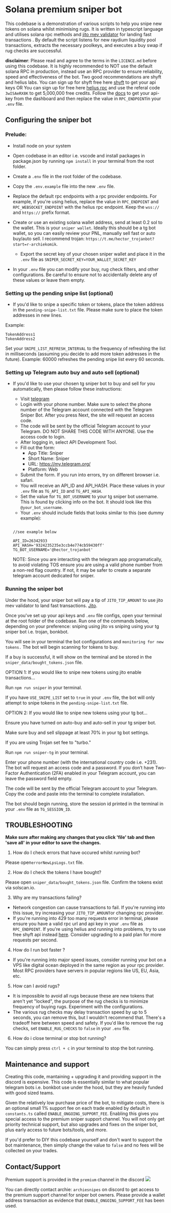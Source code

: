# Solana premium sniper bot

This codebase is a demonstration of various scripts to help you snipe new tokens on solana whilst minimising rugs. It is written in typescript language and utilises solana rpc methods and [jito mev validator](https://www.jito.wtf/) for landing fast transactions . By default the script listens for new raydium liquidity pool transactions, extracts the necessary poolkeys, and executes a buy swap if rug checks are successful.

**disclaimer**: Please read and agree to the terms in the `LICENCE.md` before using this codebase. It is highly recommended to NOT use the default solana RPC in production, instead use an RPC provider to ensure reliability, speed and effectiveness of the bot. Two good recommendations are shyft and helius labs.
You can sign up for shyft free here [shyft](https://shyft.to/) to get your api keys OR You can sign up for free here [helius rpc](https://www.helius.dev/) and use the referal code `3wISAeRX8K` to get 5,000,000 free credits. Follow the [docs](https://docs.helius.dev/solana-rpc-nodes/helius-rpcs-overview) to get your api-key from the dashboard and then replace the value in `RPC_ENDPOINT`in your `.env` file.

## Configuring the sniper bot

### Prelude:

- Install node on your system
- Open codebase in an editor i.e. vscode and install packages in package.json by running `npm install` in your terminal from the root folder.
- Create a `.env` file in the root folder of the codebase.
- Copy the `.env.example` file into the new `.env` file.
- Replace the default rpc endpoints with a rpc provider endpoints. For example, if you're using helius, replace the value in `RPC_ENDPOINT` and `RPC_WEBSOCKET_ENDPOINT` with the helius rpc endpoint. Keep the `wss://` and `https://` prefix format.
- Create or use an existing solana wallet address, send at least 0.2 sol to the wallet. This is your `sniper wallet`. Ideally this should be a tg bot wallet, so you can easily review your PNL, manually sell fast or auto buy/auto sell. I recommend trojan: `https://t.me/hector_trojanbot?start=r-archiekomik`.

  - Export the secret key of your chosen sniper wallet and place it in the `.env` file as `SNIPER_SECRET_KEY=YOUR_WALLET_SECRET_KEY`

- In your `.env` file you can modify your buy, rug check filters, and other configurations. Be careful to ensure not to accidentally delete any of these values or leave them empty.

### Setting up the pending snipe list (optional)

- If you'd like to snipe a specific token or tokens, place the token address in the `pending-snipe-list.txt` file. Please make sure to place the token addresses in new lines.

Example:

```
TokenAddress1
TokenAddress2
```

Set your `SNIPE_LIST_REFRESH_INTERVAL` to the frequency of refreshing the list in milliseconds (assuming you decide to add more token addresses in the future). Example: 60000 refreshes the pending snipe list every 60 seconds.

### Setting up Telegram auto buy and auto sell (optional)

- If you'd like to use your chosen tg sniper bot to buy and sell for you automatically, then please follow these instructions:

  - Visit [telegram](https://my.telegram.org/auth)
  - Login with your phone number. Make sure to select the phone number of the Telegram account connected with the Telegram Sniper Bot. After you press Next, the site will request an access code.
  - The code will be sent by the official Telegram account to your Telegram. DO NOT SHARE THIS CODE WITH ANYONE. Use the access code to login.
  - After logging in, select API Development Tool.
  - Fill out the form:
    - App Title: Sniper
    - Short Name: Sniper
    - URL: https://my.telegram.org/
    - Platform: Web
  - Submit the form. If you run into errors, try on different browser i.e. safari.
  - You will receive an API_ID and API_HASH. Place these values in your `.env` file as `TG_API_ID` and `TG_API_HASH`.
  - Set the value for `TG_BOT_USERNAME` to your tg sniper bot username. This is found by clicking info on the bot. It should look like this `@your_bot_username`.
  - Your `.env` should include fields that looks similar to this (see dummy example):

  ```

  //see example below

  API_ID=26342933
  API_HASH='9324235235e3ccb4e774cb59430ff'
  TG_BOT_USERNAME='@hector_trojanbot'
  ```

  NOTE: Since you are interacting with the telegram app programatically, to avoid violating TOS ensure you are using a valid phone number from a non-red flag country. If not, it may be safer to create a separate telegram account dedicated for sniper.

### Running the sniper bot

Under the hood, your sniper bot will pay a tip of `JITO_TIP_AMOUNT` to use jito mev validator to land fast transactions. [Jito](https://www.jito.wtf/).

Once you've set up your api keys and `.env` file configs, open your terminal at the root folder of the codebase. Run one of the commands below, depending on your preference: sniping using jito vs sniping using your tg sniper bot i.e. trojan, bonkbot.

You will see in your terminal the bot configurations and `monitoring for new tokens.` The bot will begin scanning for tokens to buy.

If a buy is successful, it will show on the terminal and be stored in the `sniper_data/bought_tokens.json` file.

OPTION 1: If you would like to snipe new tokens using jito enable transactions...

Run `npm run sniper` in your terminal.

If you have `USE_SNIPE_LIST` set to `true` in your `.env` file, the bot will only attempt to snipe tokens in the `pending-snipe-list.txt` file.

OPTION 2: If you would like to snipe new tokens using your tg bot...

Ensure you have turned on auto-buy and auto-sell in your tg sniper bot.

Make sure buy and sell slippage at least 70% in your tg bot settings.

If you are using Trojan set fee to "turbo."

Run `npm run sniper-tg` in your terminal.

Enter your phone number (with the international country code i.e. +231). The bot will request an access code and a password. If you don’t have Two-Factor Authentication (2FA) enabled in your Telegram account, you can leave the password field empty.

The code will be sent by the official Telegram account to your Telegram. Copy the code and paste into the terminal to complete installation.

The bot should begin running, store the session id printed in the terminal in your `.env` file as `TG_SESSION_ID`.

## TROUBLESHOOTING

**Make sure after making any changes that you click 'file' tab and then 'save all' in your editor to save the changes.**

1. How do I check errors that have occured whilst running bot?

Please open`errorNewLpsLogs.txt` file.

2. How do I check the tokens I have bought?

Please open `sniper_data/bought_tokens.json` file. Confirm the tokens exist via solscan.io.

3. Why are my transactions failing?

- Network congestion can cause transactions to fail. If you're running into this issue, try increasing your `JITO_TIP_AMOUNT`or changing rpc provider.
- If you're running into 429 too many requests error in terminal, please ensure you have a valid rpc url and api key in your `.env` file as `RPC_ENDPOINT`. If you're using helius and running into problems, try to use free shyft api instead [here](https://shyft.to/). Consider upgrading to a paid plan for more requests per second.

4. How do I run bot faster ?

- If you're running into major speed issues, consider running your bot on a VPS like digital ocean deployed in the same region as your rpc provider. Most RPC providers have servers in popular regions like US, EU, Asia, etc.

5. How can I avoid rugs?

- It is impossible to avoid all rugs because these are new tokens that aren't yet "locked", the purpose of the rug checks is to minimize frequency of buying rugs. Experiment with the configurations.
- The various rug checks may delay transaction speed by up to 5 seconds, you can remove this, but I wouldn't recommend that. There's a tradeoff here between speed and safety. If you'd like to remove the rug checks, set `ENABLE_RUG_CHECKS` to `false` in your `.env` file.

6. How do i close terminal or stop bot running?

You can simply press `ctrl + c` in your terminal to stop the bot running.

## Maintenance and support

Creating this code, mantaining + upgrading it and providing support in the discord is expensive. This code is essentially similar to what popular telegram bots i.e. bonkbot use under the hood, but they are heavily funded with good sized teams.

Given the relatively low purchase price of the bot, to mitigate costs, there is an optional small 1% support fee on each trade enabled by default in `constants.ts` called `ENABLE_ONGOING_SUPPORT_FEE`. Enabling this gives you special access to the premium sniper support channel. You will not only get priority technical support, but also upgrades and fixes on the sniper bot, plus early access to future bots/tools, and more.

If you'd prefer to DIY this codebase yourself and don't want to support the bot maintenance, then simply change the value to `false` and no fees will be collected on your trades.

## Contact/Support

Premium support is provided in the `premium` channel in the discord [![](https://img.shields.io/discord/1201826085655023616?color=5865F2&logo=Discord&style=flat-square)](https://discord.com/invite/47ddgNwa3b)

You can directly contact archie: `archiesnipes` on discord to get access to the premium support channel for sniper bot owners. Please provide a wallet address transaction as evidence that `ENABLE_ONGOING_SUPPORT_FEE` has been used.
